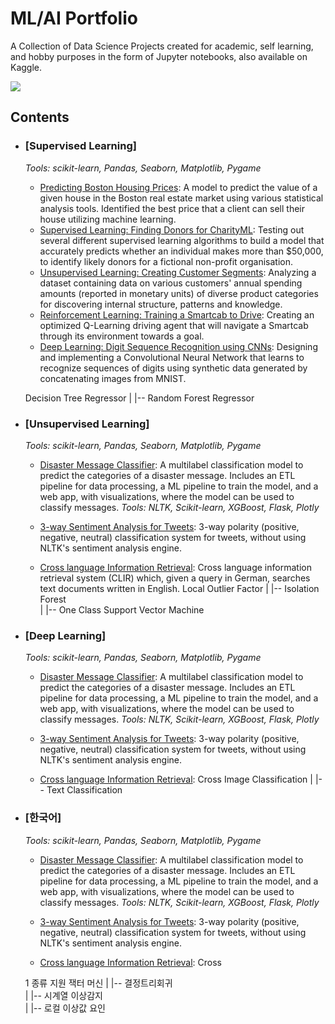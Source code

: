 # ML/AI Portfolio

A Collection of Data Science Projects created for academic, self learning, and hobby purposes in the form of Jupyter notebooks, also available on Kaggle.

[![](https://img.shields.io/badge/ML/AI_Algorithms-20BEFF?style=for-the-badge&logo=Kaggle&logoColor=white)](https://www.kaggle.com/kyeongsupchoi/code?scroll=true)

## Contents

- ### [Supervised Learning]

   _Tools: scikit-learn, Pandas, Seaborn, Matplotlib, Pygame_ 

	- [Predicting Boston Housing Prices](https://github.com/): A model to predict the value of a given house in the Boston real estate market using various statistical analysis tools. Identified the best price that a client can sell their house utilizing machine learning.
	- [Supervised Learning: Finding Donors for CharityML](https://github.com/): Testing out several different supervised learning algorithms to build a model that accurately predicts whether an individual makes more than $50,000, to identify likely donors for a fictional non-profit organisation.
	- [Unsupervised Learning: Creating Customer Segments](https://github.com/): Analyzing a dataset containing data on various customers' annual spending amounts (reported in monetary units) of diverse product categories for discovering internal structure, patterns and knowledge.
	- [Reinforcement Learning: Training a Smartcab to Drive](https://github.com/): Creating an optimized Q-Learning driving agent that will navigate a Smartcab through its environment towards a goal.
	- [Deep Learning: Digit Sequence Recognition using CNNs](https://github.com/):  Designing and implementing a Convolutional Neural Network that learns to recognize sequences of digits using synthetic data generated by concatenating images from MNIST.

	Decision Tree Regressor
   |    |-- Random Forest Regressor     

- ### [Unsupervised Learning]

	_Tools: scikit-learn, Pandas, Seaborn, Matplotlib, Pygame_ 

	- [Disaster Message Classifier](https://github.com/): A multilabel classification model to predict the categories of a disaster message. Includes an ETL pipeline for data processing, a ML pipeline to train the model, and a web app, with visualizations, where the model can be used to classify messages. _Tools: NLTK, Scikit-learn, XGBoost, Flask, Plotly_

	- [3-way Sentiment Analysis for Tweets](https://github.com/): 3-way polarity (positive, negative, neutral) classification system for tweets, without using NLTK's sentiment analysis engine. 

	- [Cross language Information Retrieval](https://github.com/): Cross language information retrieval system (CLIR) which, given a query in German, searches text documents written in English.
	Local Outlier Factor
   |    |-- Isolation Forest         
   |    |-- One Class Support Vector Machine    

- ### [Deep Learning]

	_Tools: scikit-learn, Pandas, Seaborn, Matplotlib, Pygame_ 

	- [Disaster Message Classifier](https://github.com/): A multilabel classification model to predict the categories of a disaster message. Includes an ETL pipeline for data processing, a ML pipeline to train the model, and a web app, with visualizations, where the model can be used to classify messages. _Tools: NLTK, Scikit-learn, XGBoost, Flask, Plotly_

	- [3-way Sentiment Analysis for Tweets](https://github.com/): 3-way polarity (positive, negative, neutral) classification system for tweets, without using NLTK's sentiment analysis engine. 

	- [Cross language Information Retrieval](https://github.com/): Cross
	Image Classification
   |    |-- Text Classification    

- ### [한국어]

	_Tools: scikit-learn, Pandas, Seaborn, Matplotlib, Pygame_ 

 	- [Disaster Message Classifier](https://github.com/): A multilabel classification model to predict the categories of a disaster message. Includes an ETL pipeline for data processing, a ML pipeline to train the model, and a web app, with visualizations, where the model can be used to classify messages. _Tools: NLTK, Scikit-learn, XGBoost, Flask, Plotly_

	- [3-way Sentiment Analysis for Tweets](https://github.com/): 3-way polarity (positive, negative, neutral) classification system for tweets, without using NLTK's sentiment analysis engine. 

	- [Cross language Information Retrieval](https://github.com/): Cross
	
	1 종류 지원 잭터 머신
   |    |-- 결정트리회귀         
   |    |-- 시계열 이상감지  
   |    |-- 로컬 이상값 요인     

